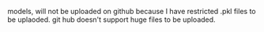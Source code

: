 models, will not be uploaded on github because I have restricted .pkl files to be uplaoded.
git hub doesn't support huge files to be uploaded.
